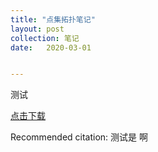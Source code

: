 ```yaml
---
title: "点集拓扑笔记"
layout: post
collection: 笔记
date:   2020-03-01 


---
```

测试

[点击下载](http://hehancn.github.io/files/paper1.pdf)

Recommended citation: 测试是  啊

